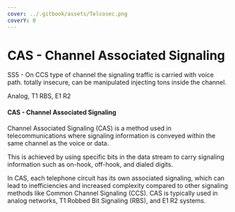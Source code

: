 ```yaml
---
cover: ../.gitbook/assets/Telcosec.png
coverY: 0
---
```


# CAS - Channel Associated Signaling

SS5 - On CCS type of channel the signaling traffic is carried with voice path. totally insecure, can be manipulated injecting tons inside the channel.

Analog, T1 RBS, E1 R2

#### CAS - Channel Associated Signaling

Channel Associated Signaling (CAS) is a method used in telecommunications where signaling information is conveyed within the same channel as the voice or data.&#x20;

This is achieved by using specific bits in the data stream to carry signaling information such as on-hook, off-hook, and dialed digits.&#x20;

In CAS, each telephone circuit has its own associated signaling, which can lead to inefficiencies and increased complexity compared to other signaling methods like Common Channel Signaling (CCS). CAS is typically used in analog networks, T1 Robbed Bit Signaling (RBS), and E1 R2 systems.
